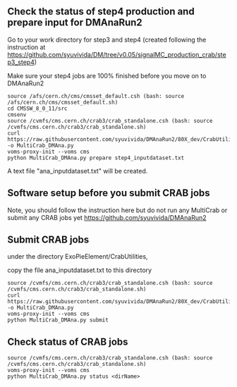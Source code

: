 
## Check the status of step4 production and prepare input for DMAnaRun2

Go to your work directory for step3 and step4 (created following the instruction at https://github.com/syuvivida/DM/tree/v0.05/signalMC_production_crab/step3_step4)

Make sure your step4 jobs are 100% finished before you move on to DMAnaRun2

```
source /afs/cern.ch/cms/cmsset_default.csh (bash: source /afs/cern.ch/cms/cmsset_default.sh)
cd CMSSW_8_0_11/src
cmsenv
source /cvmfs/cms.cern.ch/crab3/crab_standalone.csh (bash: source /cvmfs/cms.cern.ch/crab3/crab_standalone.sh)
curl https://raw.githubusercontent.com/syuvivida/DMAnaRun2/80X_dev/CrabUtilities/MultiCrab_DMAna.py -o MultiCrab_DMAna.py
voms-proxy-init --voms cms
python MultiCrab_DMAna.py prepare step4_inputdataset.txt
```
A text file "ana_inputdataset.txt" will be created.


## Software setup before you submit CRAB jobs

Note, you should follow the instruction here but do not run any MultiCrab or submit any CRAB jobs yet 
https://github.com/syuvivida/DMAnaRun2 

## Submit CRAB jobs

under the directory ExoPieElement/CrabUtilities, 

copy the file ana_inputdataset.txt to this directory

```
source /cvmfs/cms.cern.ch/crab3/crab_standalone.csh (bash: source /cvmfs/cms.cern.ch/crab3/crab_standalone.sh)
curl https://raw.githubusercontent.com/syuvivida/DMAnaRun2/80X_dev/CrabUtilities/MultiCrab_DMAna.py -o MultiCrab_DMAna.py
voms-proxy-init --voms cms
python MultiCrab_DMAna.py submit
```

## Check status of CRAB jobs
```
source /cvmfs/cms.cern.ch/crab3/crab_standalone.csh (bash: source /cvmfs/cms.cern.ch/crab3/crab_standalone.sh)
voms-proxy-init --voms cms
python MultiCrab_DMAna.py status <dirName>
```